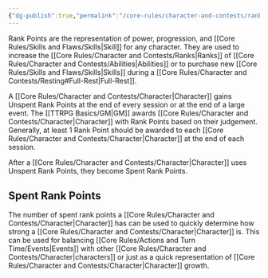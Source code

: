```yaml
---
{"dg-publish":true,"permalink":"/core-rules/character-and-contests/rank-points/"}
---
```


Rank Points are the representation of power, progression, and [[Core Rules/Skills and Flaws/Skills\|Skill]] for any character. They are used to increase the [[Core Rules/Character and Contests/Ranks\|Ranks]] of [[Core Rules/Character and Contests/Abilities\|Abilities]] or to purchase new [[Core Rules/Skills and Flaws/Skills\|Skills]] during a [[Core Rules/Character and Contests/Resting#Full-Rest\|Full-Rest]].

A [[Core Rules/Character and Contests/Character\|Character]] gains Unspent Rank Points at the end of every session or at the end of a large event. The [[TTRPG Basics/GM\|GM]] awards [[Core Rules/Character and Contests/Character\|Character]] with Rank Points based on their judgement. Generally, at least 1 Rank Point should be awarded to each [[Core Rules/Character and Contests/Character\|Character]] at the end of each session.

After a [[Core Rules/Character and Contests/Character\|Character]] uses Unspent Rank Points, they become Spent Rank Points.

## Spent Rank Points
The number of spent rank points a [[Core Rules/Character and Contests/Character\|Character]] has can be used to quickly determine how strong a [[Core Rules/Character and Contests/Character\|Character]] is. This can be used for balancing [[Core Rules/Actions and Turn Time/Events\|Events]] with other [[Core Rules/Character and Contests/Character\|characters]] or just as a quick representation of [[Core Rules/Character and Contests/Character\|Character]] growth.